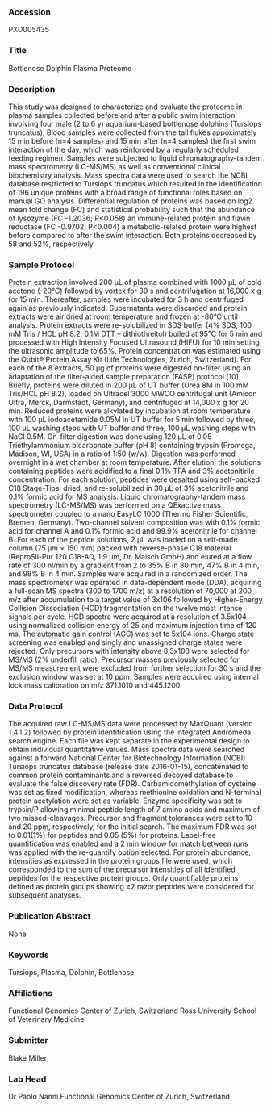 ### Accession
PXD005435

### Title
Bottlenose Dolphin Plasma Proteome

### Description
This study was designed to characterize and evaluate the proteome in plasma samples collected before and after a public swim interaction involving four male (2 to 6 y) aquarium-based bottlenose dolphins (Tursiops truncatus). Blood samples were collected from the tail flukes appoximately 15 min before (n=4 samples) and 15 min after (n=4 samples) the first swim interaction of the day, which was reinforced by a regularly scheduled feeding regimen. Samples were subjected to liquid chromatography-tandem mass spectrometry (LC-MS/MS) as well as conventional clinical biochemistry analysis. Mass spectra data were used to search the NCBI database restricted to Tursiops truncatus which resulted in the identification of 196 unique proteins with a broad range of functional roles based on manual GO analysis. Differential regulation of proteins was based on log2 mean fold change (FC) and statistical probability such that the abundance of lysozyme (FC -1.2036; P<0.058) an immune-related protein and flavin reductase (FC -0.9702; P<0.004) a metabolic-related protein were highest before compared to after the swim interaction. Both proteins decreased by 58 and 52%, respectively.

### Sample Protocol
Protein extraction involved 200 µL of plasma combined with 1000 µL of cold acetone (-20°C) followed by vortex for 30 s and centrifugation at 16,000 x g for 15 min. Thereafter, samples were incubated for 3 h and centrifuged again as previously indicated. Supernatants were discarded and protein extracts were air dried at room temperature and frozen at -80°C until analysis. Protein extracts were re-solubilized in SDS buffer (4% SDS, 100 mM Tris / HCL pH 8.2, 0.1M DTT – dithiothreitol) boiled at 95°C for 5 min and processed with High Intensity Focused Ultrasound (HIFU) for 10 min setting the ultrasonic amplitude to 65%. Protein concentration was estimated using the Qubit® Protein Assay Kit (Life Technologies, Zurich, Switzerland). For each of the 8 extracts, 50 µg of proteins were digested on-filter using an adaptation of the filter-aided sample preparation (FASP) protocol [10]. Briefly, proteins were diluted in 200 µL of UT buffer (Urea 8M in 100 mM Tris/HCL pH 8.2), loaded on Ultracel 3000 MWCO centrifugal unit (Amicon Ultra, Merck, Darmstadt, Germany), and centrifuged at 14,000 x g for 20 min. Reduced proteins were alkylated by incubation at room temperature with 100 µL iodoacetamide 0.05M in UT buffer for 5 min followed by three, 100 µL washing steps with UT buffer and three, 100 µL washing steps with NaCl 0.5M. On-filter digestion was done using 120 µL of 0.05 Triethylammonium bicarbonate buffer (pH 8) containing trypsin (Promega, Madison, WI, USA) in a ratio of 1:50 (w/w). Digestion was performed overnight in a wet chamber at room temperature. After elution, the solutions containing peptides were acidified to a final 0.1% TFA and 3% acetonitirile concentration. For each solution, peptides were desalted using self-packed C18 Stage-Tips, dried, and re-solubilized in 30 µL of 3% acetonitrile and 0.1% formic acid for MS analysis.  Liquid chromatography-tandem mass spectrometry (LC-MS/MS) was performed on a QExactive mass spectrometer coupled to a nano EasyLC 1000 (Thermo Fisher Scientific, Bremen, Germany). Two-channel solvent composition was with 0.1% formic acid for channel A and 0.1% formic acid and 99.9% acetonitrile for channel B. For each of the peptide solutions, 2 μL was loaded on a self-made column (75 μm × 150 mm) packed with reverse-phase C18 material (ReproSil-Pur 120 C18-AQ, 1.9 μm, Dr. Maisch GmbH) and eluted at a flow rate of 300 nl/min by a gradient from 2 to 35% B in 80 min, 47% B in 4 min, and 98% B in 4 min. Samples were acquired in a randomized order. The mass spectrometer was operated in data-dependent mode (DDA), acquiring a full-scan MS spectra (300 to 1700 m/z) at a resolution of 70,000 at 200 m/z after accumulation to a target value of 3x106 followed by Higher-Energy Collision Dissociation (HCD) fragmentation on the twelve most intense signals per cycle. HCD spectra were acquired at a resolution of 3.5x104 using normalized collision energy of 25 and maximum injection time of 120 ms. The automatic gain control (AGC) was set to 5x104 ions. Charge state screening was enabled and singly and unassigned charge states were rejected. Only precursors with intensity above 8.3x103 were selected for MS/MS (2% underfill ratio). Precursor masses previously selected for MS/MS measurement were excluded from further selection for 30 s and the exclusion window was set at 10 ppm. Samples were acquired using internal lock mass calibration on m/z 371.1010 and 445.1200.

### Data Protocol
The acquired raw LC-MS/MS data were processed by MaxQuant (version 1.4.1.2) followed by protein identification using the integrated Andromeda search engine. Each file was kept separate in the experimental design to obtain individual quantitative values. Mass spectra data were searched against a forward National Center for Biotechnology Information (NCBI) Tursiops truncatus database (release date 2016-01-15), concatenated to common protein contaminants and a reversed decoyed database to evaluate the false discovery rate (FDR). Carbamidomethylation of cysteine was set as fixed modification, whereas methionine oxidation and N-terminal protein acetylation were set as variable. Enzyme specificity was set to trypsin/P allowing minimal peptide length of 7 amino acids and maximum of two missed-cleavages. Precursor and fragment tolerances were set to 10 and 20 ppm, respectively, for the initial search. The maximum FDR was set to 0.01(1%) for peptides and 0.05 (5%) for proteins. Label-free quantification was enabled and a 2 min window for match between runs was applied with the re-quantify option selected. For protein abundance, intensities as expressed in the protein groups file were used, which corresponded to the sum of the precursor intensities of all identified peptides for the respective protein groups. Only quantifiable proteins defined as protein groups showing ≥2 razor peptides were considered for subsequent analyses.

### Publication Abstract
None

### Keywords
Tursiops, Plasma, Dolphin, Bottlenose

### Affiliations
Functional Genomics Center of Zurich, Switzerland
Ross University School of Veterinary Medicine

### Submitter
Blake Miller

### Lab Head
Dr Paolo Nanni
Functional Genomics Center of Zurich, Switzerland


